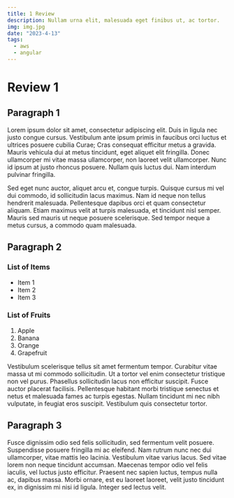 ```yaml
---
title: 1 Review
description: Nullam urna elit, malesuada eget finibus ut, ac tortor.
img: img.jpg
date: "2023-4-13"
tags:
  - aws
  - angular
---
```

# Review 1

## Paragraph 1

Lorem ipsum dolor sit amet, consectetur adipiscing elit. Duis in ligula nec justo congue cursus. Vestibulum ante ipsum primis in faucibus orci luctus et ultrices posuere cubilia Curae; Cras consequat efficitur metus a gravida. Mauris vehicula dui at metus tincidunt, eget aliquet elit fringilla. Donec ullamcorper mi vitae massa ullamcorper, non laoreet velit ullamcorper. Nunc id ipsum at justo rhoncus posuere. Nullam quis luctus dui. Nam interdum pulvinar fringilla.

Sed eget nunc auctor, aliquet arcu et, congue turpis. Quisque cursus mi vel dui commodo, id sollicitudin lacus maximus. Nam id neque non tellus hendrerit malesuada. Pellentesque dapibus orci et quam consectetur aliquam. Etiam maximus velit at turpis malesuada, et tincidunt nisl semper. Mauris sed mauris ut neque posuere scelerisque. Sed tempor neque a metus cursus, a commodo quam malesuada.

## Paragraph 2

### List of Items

- Item 1
- Item 2
- Item 3

### List of Fruits

1. Apple
2. Banana
3. Orange
4. Grapefruit

Vestibulum scelerisque tellus sit amet fermentum tempor. Curabitur vitae massa ut mi commodo sollicitudin. Ut a tortor vel enim consectetur tristique non vel purus. Phasellus sollicitudin lacus non efficitur suscipit. Fusce auctor placerat facilisis. Pellentesque habitant morbi tristique senectus et netus et malesuada fames ac turpis egestas. Nullam tincidunt mi nec nibh vulputate, in feugiat eros suscipit. Vestibulum quis consectetur tortor.

## Paragraph 3

Fusce dignissim odio sed felis sollicitudin, sed fermentum velit posuere. Suspendisse posuere fringilla mi ac eleifend. Nam rutrum nunc nec dui ullamcorper, vitae mattis leo lacinia. Vestibulum vitae varius lacus. Sed vitae lorem non neque tincidunt accumsan. Maecenas tempor odio vel felis iaculis, vel luctus justo efficitur. Praesent nec sapien luctus, tempus nulla ac, dapibus massa. Morbi ornare, est eu laoreet laoreet, velit justo tincidunt ex, in dignissim mi nisi id ligula. Integer sed lectus velit.